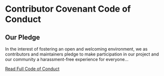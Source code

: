 # Contributor Covenant Code of Conduct

## Our Pledge

In the interest of fostering an open and welcoming environment, we as contributors and maintainers pledge to make participation in our project and our community a harassment-free experience for everyone...

[Read Full Code of Conduct](https://www.contributor-covenant.org/version/2/0/code_of_conduct/)

